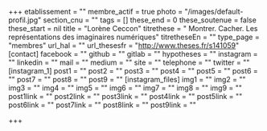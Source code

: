 +++
etablissement = ""
membre_actif = true
photo = "/images/default-profil.jpg"
section_cnu = ""
tags = []
these_end = 0
these_soutenue = false
these_start = nil
title = "Lorène Ceccon"
titrethese = " Montrer. Cacher. Les représentations des imaginaires numériques"
titretheseEn = ""
type_page = "membres"
url_hal = ""
url_thesesfr = "http://www.theses.fr/s141059"
[contact]
facebook = ""
github = ""
gitlab = ""
hypotheses = ""
instagram = ""
linkedin = ""
mail = ""
medium = ""
site = ""
telephone = ""
twitter = ""
[instagram_1]
post1 = ""
post2 = ""
post3 = ""
post4 = ""
post5 = ""
post6 = ""
post7 = ""
post8 = ""
post9 = ""
[instagram_files]
img1 = ""
img2 = ""
img3 = ""
img4 = ""
img5 = ""
img6 = ""
img7 = ""
img8 = ""
img9 = ""
post1link = ""
post2link = ""
post3link = ""
post4link = ""
post5link = ""
post6link = ""
post7link = ""
post8link = ""
post9link = ""

+++
